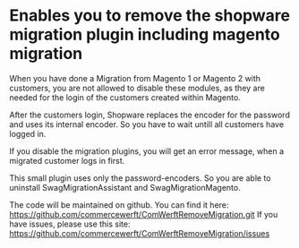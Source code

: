 # Enables you to remove the shopware migration plugin including magento migration 

When you have done a Migration from Magento 1 or Magento 2 with customers, you are not allowed to disable these modules, as they are needed for the login of the customers created within Magento.

After the customers login, Shopware replaces the encoder for the password and uses its internal encoder. So you have to wait untill all customers have logged in.

If you disable the migration plugins, you will get an error message, when a migrated customer logs in first.

This small plugin uses only the password-encoders. So you are able to uninstall SwagMigrationAssistant and SwagMigrationMagento.

The code will be maintained on github. You can find it here: https://github.com/commercewerft/ComWerftRemoveMigration.git
If you have issues, please use this site: https://github.com/commercewerft/ComWerftRemoveMigration/issues
